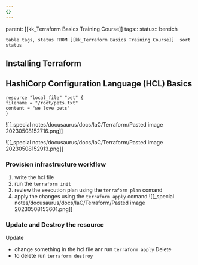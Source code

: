 ```yaml
---
{}
---
```

parent: [[kk_Terraform Basics Training Course]]
tags::
status:: bereich
```dataview
table tags, status FROM [[kk_Terraform Basics Training Course]]  sort status
```
## Installing Terraform
## HashiCorp Configuration Language (HCL) Basics
```hcl local.tf
resource "local_file" "pet" {
filename = "/root/pets.txt"
content = "we love pets"
}
```
![[_special notes/docusaurus/docs/IaC/Terraform/Pasted image 20230508152716.png]]

![[_special notes/docusaurus/docs/IaC/Terraform/Pasted image 20230508152913.png]]

### Provision infrastructure workflow
1. write the hcl file
2. run the `terraform init`
3. review the execution plan using the `terraform plan` comand
4. apply the changes using the `terraform apply` comand
![[_special notes/docusaurus/docs/IaC/Terraform/Pasted image 20230508153601.png]]

### Update and Destroy the resource
Update
- change something in the hcl file anr run `terraform apply`
Delete
- to delete run `terraform destroy`